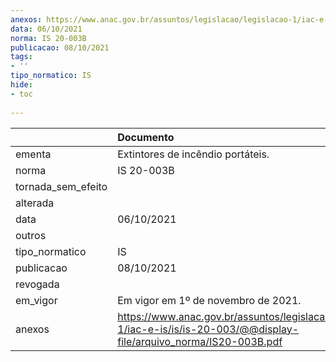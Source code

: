 ```yaml
---
anexos: https://www.anac.gov.br/assuntos/legislacao/legislacao-1/iac-e-is/is/is-20-003/@@display-file/arquivo_norma/IS20-003B.pdf
data: 06/10/2021
norma: IS 20-003B
publicacao: 08/10/2021
tags:
- ''
tipo_normatico: IS
hide: 
- toc 
 
---
```


|                    | Documento                                                                                                                 |
|:-------------------|:--------------------------------------------------------------------------------------------------------------------------|
| ementa             | Extintores de incêndio portáteis.                                                                                         |
| norma              | IS 20-003B                                                                                                                |
| tornada_sem_efeito |                                                                                                                           |
| alterada           |                                                                                                                           |
| data               | 06/10/2021                                                                                                                |
| outros             |                                                                                                                           |
| tipo_normatico     | IS                                                                                                                        |
| publicacao         | 08/10/2021                                                                                                                |
| revogada           |                                                                                                                           |
| em_vigor           | Em vigor em 1º de novembro de 2021.                                                                                       |
| anexos             | https://www.anac.gov.br/assuntos/legislacao/legislacao-1/iac-e-is/is/is-20-003/@@display-file/arquivo_norma/IS20-003B.pdf |
